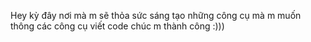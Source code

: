 Hey kỳ đây nơi mà m sẽ thỏa sức sáng tạo những công cụ mà m muốn thông các công cụ viết code chúc m thành công :)))
